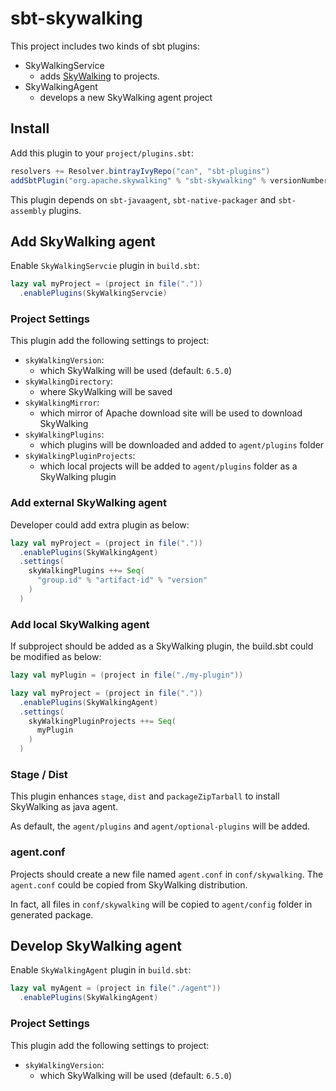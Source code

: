 # sbt-skywalking

This project includes two kinds of sbt plugins:
- SkyWalkingService
    - adds [SkyWalking](https://skywalking.apache.org/) to projects.
- SkyWalkingAgent
    - develops a new SkyWalking agent project
    
## Install

Add this plugin to your `project/plugins.sbt`:
```scala
resolvers += Resolver.bintrayIvyRepo("can", "sbt-plugins")
addSbtPlugin("org.apache.skywalking" % "sbt-skywalking" % versionNumber)
```

This plugin depends on `sbt-javaagent`, `sbt-native-packager` and `sbt-assembly` plugins.

## Add SkyWalking agent

Enable `SkyWalkingServcie` plugin in `build.sbt`:
```scala
lazy val myProject = (project in file("."))
  .enablePlugins(SkyWalkingServcie)
```

### Project Settings

This plugin add the following settings to project:
- `skyWalkingVersion`:
    - which SkyWalking will be used (default: `6.5.0`)
- `skyWalkingDirectory`:
    - where SkyWalking will be saved
- `skyWalkingMirror`:
    - which mirror of Apache download site will be used to download SkyWalking
- `skyWalkingPlugins`:
    - which plugins will be downloaded and added to `agent/plugins` folder
- `skyWalkingPluginProjects`:
    - which local projects will be added to `agent/plugins` folder as a SkyWalking plugin

### Add external SkyWalking agent

Developer could add extra plugin as below:
```scala
lazy val myProject = (project in file("."))
  .enablePlugins(SkyWalkingAgent)
  .settings(
    skyWalkingPlugins ++= Seq(
      "group.id" % "artifact-id" % "version"
    )
  )
```

### Add local SkyWalking agent

If subproject should be added as a SkyWalking plugin, the build.sbt could be modified as below:
```scala
lazy val myPlugin = (project in file("./my-plugin"))

lazy val myProject = (project in file("."))
  .enablePlugins(SkyWalkingAgent)
  .settings(
    skyWalkingPluginProjects ++= Seq(
      myPlugin
    )
  )
```

### Stage / Dist

This plugin enhances `stage`, `dist` and `packageZipTarball` to install SkyWalking as java agent.

As default, the `agent/plugins` and `agent/optional-plugins` will be added.

### agent.conf

Projects should create a new file named `agent.conf` in `conf/skywalking`.
The `agent.conf` could be copied from SkyWalking distribution.

In fact, all files in `conf/skywalking` will be copied to `agent/config` folder in generated package.

## Develop SkyWalking agent

Enable `SkyWalkingAgent` plugin in `build.sbt`:
```scala
lazy val myAgent = (project in file("./agent"))
  .enablePlugins(SkyWalkingAgent)
```

### Project Settings

This plugin add the following settings to project:
- `skyWalkingVersion`:
    - which SkyWalking will be used (default: `6.5.0`)




